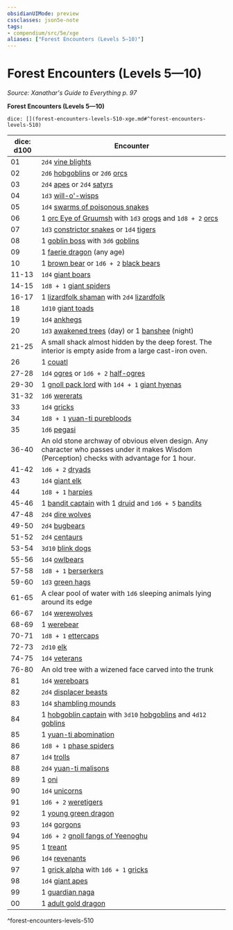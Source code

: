 ```yaml
---
obsidianUIMode: preview
cssclasses: json5e-note
tags:
- compendium/src/5e/xge
aliases: ["Forest Encounters (Levels 5—10)"]
---
```

# Forest Encounters (Levels 5—10)
*Source: Xanathar's Guide to Everything p. 97* 

**Forest Encounters (Levels 5—10)**

`dice: [](forest-encounters-levels-510-xge.md#^forest-encounters-levels-510)`

| dice: d100 | Encounter |
|------------|-----------|
| 01 | `2d4` [vine blights](5E2014官方资源/bestiary/plant/vine-blight.md) |
| 02 | `2d6` [hobgoblins](5E2014官方资源/bestiary/humanoid/hobgoblin.md) or `2d6` [orcs](5E2014官方资源/bestiary/humanoid/orc.md) |
| 03 | `2d4` [apes](5E2014官方资源/bestiary/beast/ape.md) or `2d4` [satyrs](5E2014官方资源/bestiary/fey/satyr.md) |
| 04 | `1d3` [will-o'-wisps](5E2014官方资源/bestiary/undead/will-o-wisp.md) |
| 05 | `1d4` [swarms of poisonous snakes](5E2014官方资源/bestiary/beast/swarm-of-poisonous-snakes.md) |
| 06 | 1 [orc Eye of Gruumsh](5E2014官方资源/bestiary/humanoid/orc-eye-of-gruumsh.md) with `1d3` [orogs](5E2014官方资源/bestiary/humanoid/orog.md) and `1d8 + 2` [orcs](5E2014官方资源/bestiary/humanoid/orc.md) |
| 07 | `1d3` [constrictor snakes](5E2014官方资源/bestiary/beast/constrictor-snake.md) or `1d4` [tigers](5E2014官方资源/bestiary/beast/tiger.md) |
| 08 | 1 [goblin boss](5E2014官方资源/bestiary/humanoid/goblin-boss.md) with `3d6` [goblins](5E2014官方资源/bestiary/humanoid/goblin.md) |
| 09 | 1 [faerie dragon](5E2014官方资源/bestiary/dragon/faerie-dragon-red.md) (any age) |
| 10 | 1 [brown bear](5E2014官方资源/bestiary/beast/brown-bear.md) or `1d6 + 2` [black bears](5E2014官方资源/bestiary/beast/black-bear.md) |
| 11-13 | `1d4` [giant boars](5E2014官方资源/bestiary/beast/giant-boar.md) |
| 14-15 | `1d8 + 1` [giant spiders](5E2014官方资源/bestiary/beast/giant-spider.md) |
| 16-17 | 1 [lizardfolk shaman](5E2014官方资源/bestiary/humanoid/lizardfolk-shaman.md) with `2d4` [lizardfolk](5E2014官方资源/bestiary/humanoid/lizardfolk.md) |
| 18 | `1d10` [giant toads](5E2014官方资源/bestiary/beast/giant-toad.md) |
| 19 | `1d4` [ankhegs](5E2014官方资源/bestiary/monstrosity/ankheg.md) |
| 20 | `1d3` [awakened trees](5E2014官方资源/bestiary/plant/awakened-tree.md) (day) or 1 [banshee](5E2014官方资源/bestiary/undead/banshee.md) (night) |
| 21-25 | A small shack almost hidden by the deep forest. The interior is empty aside from a large cast-iron oven. |
| 26 | 1 [couatl](5E2014官方资源/bestiary/celestial/couatl.md) |
| 27-28 | `1d4` [ogres](5E2014官方资源/bestiary/giant/ogre.md) or `1d6 + 2` [half-ogres](5E2014官方资源/bestiary/giant/half-ogre-ogrillon.md) |
| 29-30 | 1 [gnoll pack lord](5E2014官方资源/bestiary/humanoid/gnoll-pack-lord.md) with `1d4 + 1` [giant hyenas](5E2014官方资源/bestiary/beast/giant-hyena.md) |
| 31-32 | `1d6` [wererats](5E2014官方资源/bestiary/humanoid/wererat.md) |
| 33 | `1d4` [gricks](5E2014官方资源/bestiary/monstrosity/grick.md) |
| 34 | `1d8 + 1` [yuan-ti purebloods](5E2014官方资源/bestiary/humanoid/yuan-ti-pureblood.md) |
| 35 | `1d6` [pegasi](5E2014官方资源/bestiary/celestial/pegasus.md) |
| 36-40 | An old stone archway of obvious elven design. Any character who passes under it makes Wisdom (Perception) checks with advantage for 1 hour. |
| 41-42 | `1d6 + 2` [dryads](5E2014官方资源/bestiary/fey/dryad.md) |
| 43 | `1d4` [giant elk](5E2014官方资源/bestiary/beast/giant-elk.md) |
| 44 | `1d8 + 1` [harpies](5E2014官方资源/bestiary/monstrosity/harpy.md) |
| 45-46 | 1 [bandit captain](5E2014官方资源/bestiary/humanoid/bandit-captain.md) with 1 [druid](5E2014官方资源/bestiary/humanoid/druid.md) and `1d6 + 5` [bandits](5E2014官方资源/bestiary/humanoid/bandit.md) |
| 47-48 | `2d4` [dire wolves](5E2014官方资源/bestiary/beast/dire-wolf.md) |
| 49-50 | `2d4` [bugbears](5E2014官方资源/bestiary/humanoid/bugbear.md) |
| 51-52 | `2d4` [centaurs](5E2014官方资源/bestiary/monstrosity/centaur.md) |
| 53-54 | `3d10` [blink dogs](5E2014官方资源/bestiary/fey/blink-dog.md) |
| 55-56 | `1d4` [owlbears](5E2014官方资源/bestiary/monstrosity/owlbear.md) |
| 57-58 | `1d8 + 1` [berserkers](5E2014官方资源/bestiary/humanoid/berserker.md) |
| 59-60 | `1d3` [green hags](5E2014官方资源/bestiary/fey/green-hag.md) |
| 61-65 | A clear pool of water with `1d6` sleeping animals lying around its edge |
| 66-67 | `1d4` [werewolves](5E2014官方资源/bestiary/humanoid/werewolf.md) |
| 68-69 | 1 [werebear](5E2014官方资源/bestiary/humanoid/werebear.md) |
| 70-71 | `1d8 + 1` [ettercaps](5E2014官方资源/bestiary/monstrosity/ettercap.md) |
| 72-73 | `2d10` [elk](5E2014官方资源/bestiary/beast/elk.md) |
| 74-75 | `1d4` [veterans](5E2014官方资源/bestiary/humanoid/veteran.md) |
| 76-80 | An old tree with a wizened face carved into the trunk |
| 81 | `1d4` [wereboars](5E2014官方资源/bestiary/humanoid/wereboar.md) |
| 82 | `2d4` [displacer beasts](5E2014官方资源/bestiary/monstrosity/displacer-beast.md) |
| 83 | `1d4` [shambling mounds](5E2014官方资源/bestiary/plant/shambling-mound.md) |
| 84 | 1 [hobgoblin captain](5E2014官方资源/bestiary/humanoid/hobgoblin-captain.md) with `3d10` [hobgoblins](5E2014官方资源/bestiary/humanoid/hobgoblin.md) and `4d12` [goblins](5E2014官方资源/bestiary/humanoid/goblin.md) |
| 85 | 1 [yuan-ti abomination](5E2014官方资源/bestiary/monstrosity/yuan-ti-abomination.md) |
| 86 | `1d8 + 1` [phase spiders](5E2014官方资源/bestiary/monstrosity/phase-spider.md) |
| 87 | `1d4` [trolls](5E2014官方资源/bestiary/giant/troll.md) |
| 88 | `2d4` [yuan-ti malisons](5E2014官方资源/bestiary/monstrosity/yuan-ti-malison-type-1.md) |
| 89 | 1 [oni](5E2014官方资源/bestiary/giant/oni.md) |
| 90 | `1d4` [unicorns](5E2014官方资源/bestiary/celestial/unicorn.md) |
| 91 | `1d6 + 2` [weretigers](5E2014官方资源/bestiary/humanoid/weretiger.md) |
| 92 | 1 [young green dragon](5E2014官方资源/bestiary/dragon/young-green-dragon.md) |
| 93 | `1d4` [gorgons](5E2014官方资源/bestiary/monstrosity/gorgon.md) |
| 94 | `1d6 + 2` [gnoll fangs of Yeenoghu](5E2014官方资源/bestiary/fiend/gnoll-fang-of-yeenoghu.md) |
| 95 | 1 [treant](5E2014官方资源/bestiary/plant/treant.md) |
| 96 | `1d4` [revenants](5E2014官方资源/bestiary/undead/revenant.md) |
| 97 | 1 [grick alpha](5E2014官方资源/bestiary/monstrosity/grick-alpha.md) with `1d6 + 1` [gricks](5E2014官方资源/bestiary/monstrosity/grick.md) |
| 98 | `1d4` [giant apes](5E2014官方资源/bestiary/beast/giant-ape.md) |
| 99 | 1 [guardian naga](5E2014官方资源/bestiary/monstrosity/guardian-naga.md) |
| 00 | 1 [adult gold dragon](5E2014官方资源/bestiary/dragon/adult-gold-dragon.md) |
^forest-encounters-levels-510